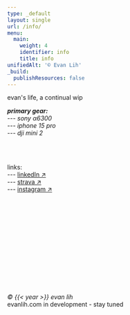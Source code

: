 ```yaml
---
type: _default
layout: single
url: /info/
menu:
  main:
    weight: 4
    identifier: info
    title: info
unifiedAlt: '© Evan Lih'
_build:
  publishResources: false
---
```


evan's life, a continual wip

**_primary gear:_**  
  --- _sony α6300_  
  --- _iphone 15 pro_  
  --- _dji mini 2_


<br><br>

links:
<br>
  --- <a href="https://www.linkedin.com/in/evan-lih/">linkedIn ↗</a>
<br>
  --- <a href ="https://www.strava.com/athletes/15481691">strava ↗</a>
<br>
  --- <a href ="https://www.instagram.com/evan__lih/">instagram ↗</a>

<br><br><br><br><br><br><br><br><br><br><br><br> <!-- Add multiple line breaks -->

_&copy; {{< year >}} evan lih_  
evanlih.com in development - stay tuned


